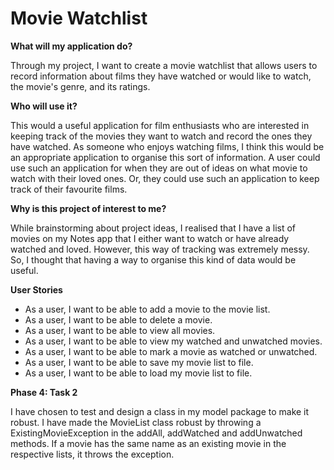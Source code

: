 # Movie Watchlist

**What will my application do?**

Through my project, I want to create a movie watchlist that allows users to record information about films they
have watched or would like to watch, the movie's genre, and its ratings. 

**Who will use it?**

This would a useful application for film enthusiasts who are interested in keeping track of the movies they want to 
watch and record the ones they have watched. As someone who enjoys watching films, I think this would be an 
appropriate application to organise this sort of information. A user could use such an application for when they are out
of ideas on what movie to watch with their loved ones. Or, they could use such an application to keep track of their 
favourite films.

**Why is this project of interest to me?**

While brainstorming about project ideas, I realised that I have a list of movies on my Notes app that I either want to
watch or have already watched and loved. However, this way of tracking was extremely messy. So, I thought that having a
way to organise this kind of data would be useful.

**User Stories**

- As a user, I want to be able to add a movie to the movie list.
- As a user, I want to be able to delete a movie.
- As a user, I want to be able to view all movies.
- As a user, I want to be able to view my watched and unwatched movies.
- As a user, I want to be able to mark a movie as watched or unwatched.
- As a user, I want to be able to save my movie list to file.
- As a user, I want to be able to load my movie list to file.

**Phase 4: Task 2**

I have chosen to test and design a class in my model package to make it robust. I have made the MovieList class robust 
by throwing a ExistingMovieException in the addAll, addWatched and addUnwatched methods. If a movie has the same name as
an existing movie in the respective lists, it throws the exception.
